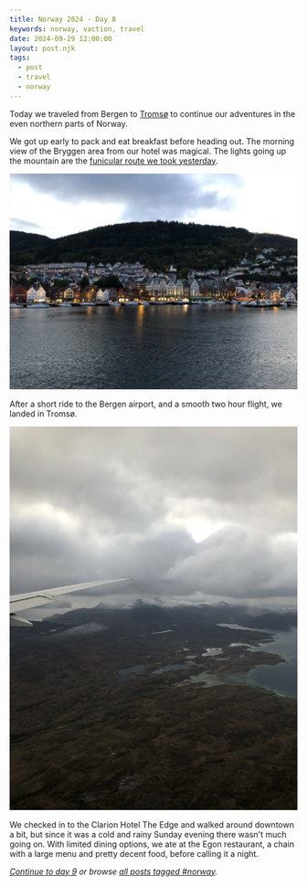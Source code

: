 ```yaml
---
title: Norway 2024 - Day 8
keywords: norway, vaction, travel
date: 2024-09-29 12:00:00
layout: post.njk
tags:
  - post
  - travel
  - norway
---
```


Today we traveled from Bergen to [Tromsø](https://en.wikipedia.org/wiki/Tromsø) to continue our adventures in the even northern parts of Norway.

We got up early to pack and eat breakfast before heading out. The morning view of the Bryggen area from our hotel was magical. The lights going up the mountain are the [funicular route we took yesterday](/blog/norway-2024-day-7/).

![Early morning view of the Bryggen area in Bergen, Norway](/media/images/norway2024/bergen-morning.webp)

After a short ride to the Bergen airport, and a smooth two hour flight, we landed in Tromsø.

![Looking out the plane window descending into Tromsø, Norway](/media/images/norway2024/tromso-plane.webp)

We checked in to the Clarion Hotel The Edge and walked around downtown a bit, but since it was a cold and rainy Sunday evening there wasn't much going on. With limited dining options, we ate at the Egon restaurant, a chain with a large menu and pretty decent food, before calling it a night.

_[Continue to day 9](/blog/norway-2024-day-9/) or browse [all posts tagged #norway](/tags/norway/)._
